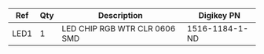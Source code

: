 |Ref|Qty|Description|Digikey PN|
|---|---|-----------|------|
|LED1|1|LED CHIP RGB WTR CLR 0606 SMD|1516-1184-1-ND|


